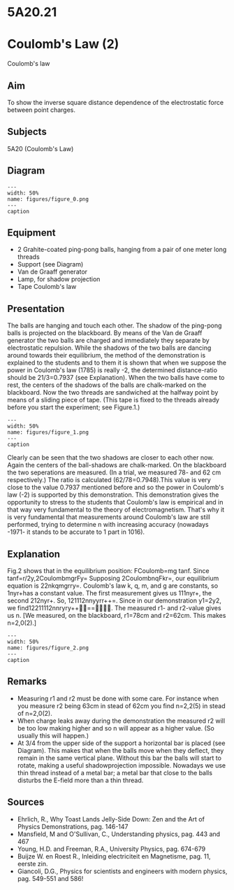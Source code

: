 # 5A20.21 
  # Coulomb's Law (2) 
 Coulomb's law   
  
## Aim   
 To show the inverse square distance dependence of the electrostatic force between point charges.    
  
## Subjects   
 5A20 (Coulomb's Law)   
  
## Diagram   
   
```{figure} figures/figure_0.png  
---  
width: 50%  
name: figures/figure_0.png  
---  
caption  
``` 
      
  
## Equipment   
 
 *  2 Grahite-coated ping-pong balls, hanging from a pair of one meter long threads 
 *  Support (see Diagram) 
 *  Van de Graaff generator 
 *  Lamp, for shadow projection 
 *  Tape Coulomb's law
    
  
## Presentation   
 The balls are hanging and touch each other. The shadow of the ping-pong balls is projected on the blackboard. By means of the Van de Graaff generator the two balls are charged and immediately they separate by electrostatic repulsion. While the shadows of the two balls are dancing around towards their equilibrium, the method of the demonstration is explained to the students and to them it is shown that when we suppose the power in Coulomb's law (1785) is really -2, the determined distance-ratio should be 21/3=0.7937 (see Explanation). When the two balls have come to rest, the centers of the shadows of the balls are chalk-marked on the blackboard. Now the two threads are sandwiched at the halfway point by means of a sliding piece of tape. (This tape is fixed to the threads already before you start the experiment; see Figure.1.)    
```{figure} figures/figure_1.png  
---  
width: 50%  
name: figures/figure_1.png  
---  
caption  
``` 
 Clearly can be seen that the two shadows are closer to each other now. Again the centers of the ball-shadows are chalk-marked. On the blackboard the two seperations are measured. (In a trial, we measured 78- and 62 cm respectively.) The ratio is calculated (62/78=0.7948).This value is very close to the value 0.7937 mentioned before and so the power in Coulomb's law (-2) is supported by this demonstration. This demonstration gives the opportunity to stress to the students that Coulomb's law is empirical and in that way very fundamental to the theory of electromagnetism. That's why it is very fundamental that measurements around Coulomb's law are still performed, trying to determine n with increasing accuracy (nowadays -1971- it stands to be accurate to 1 part in 1016).    
  
## Explanation   
 Fig.2 shows that in the equilibrium position: FCoulomb=mg tanf. Since tanf=r/2y,2CoulombmgrFy=  Supposing 2CoulombnqFkr=, our equilibrium equation is 22nkqmgrry=. Coulomb's law k, q, m, and g are constants, so 1nyr+has a constant value. The first measurement gives us 111nyr+, the second 212nyr+. So, 121112nnyyrr++=. Since in our demonstration y1=2y2, we find12211112nnryry++==. The measured r1- and r2-value gives us n. [We measured, on the blackboard, r1=78cm and r2=62cm. This makes n=2,0(2).]    
```{figure} figures/figure_2.png  
---  
width: 50%  
name: figures/figure_2.png  
---  
caption  
``` 
   
  
## Remarks   
 
 *  Measuring r1 and r2 must be done with some care. For instance when you measure r2 being 63cm in stead of 62cm you find n=2,2(5) in stead of n=2,0(2). 
 *  When charge leaks away during the demonstration the measured r2 will be too low making higher and so n will appear as a higher value. (So usually this will happen.) 
 *  At 3/4 from the upper side of the support a horizontal bar is placed (see Diagram). This makes that when the balls move when they deflect, they remain in the same vertical plane. Without this bar the balls will start to rotate, making a useful shadowprojection impossible. Nowadays we use thin thread instead of a metal bar; a metal bar that close to the balls disturbs the E-field more than a thin thread.
    
  
## Sources   
 
 *  Ehrlich, R., Why Toast Lands Jelly-Side Down: Zen and the Art of Physics Demonstrations, pag. 146-147 
 *  Mansfield, M and O'Sullivan, C., Understanding physics, pag. 443 and 467 
 *  Young, H.D. and Freeman, R.A., University Physics, pag. 674-679 
 *  Buijze W. en Roest R., Inleiding electriciteit en Magnetisme, pag. 11, eerste zin. 
 *  Giancoli, D.G., Physics for scientists and engineers with modern physics, pag. 549-551 and 586!
     